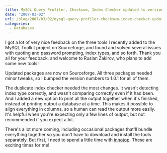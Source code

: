 ```yaml
---
title: MySQL Query Profiler, Checksum, Index Checker updated to version 1.0.1
date: "2007-03-02"
url: /blog/2007/03/02/mysql-query-profiler-checksum-index-checker-updated-to-version-101/
categories:
  - Databases
---
```


I got a lot of very nice feedback on the three tools I recently added to the MySQL Toolkit project on Sourceforge, and found and solved several issues with quoting and password prompting, index types, and so forth. Thank you all for your feedback, and welcome to Ruslan Zakirov, who plans to add some new tools!

Updated packages are now on Sourceforge. All three packages needed minor tweaks, so I bumped the version numbers to 1.0.1 for all of them.

The duplicate index checker needed the most changes. It wasn't detecting index type correctly, and wasn't comparing correctly even if it had been. And I added a new option to print all the output together when it's finished, instead of printing output a database at a time. This makes it possible to align everything in columns, so a human can read the output more easily. It's helpful when you're expecting only a few lines of output, but not recommended if you expect a lot.

There's a lot more coming, including occasional packages that'll bundle everything together so you don't have to download and install the tools separately. But first, I need to spend a little time with [innotop](http://code.google.com/p/innotop). These are exciting times for me!



